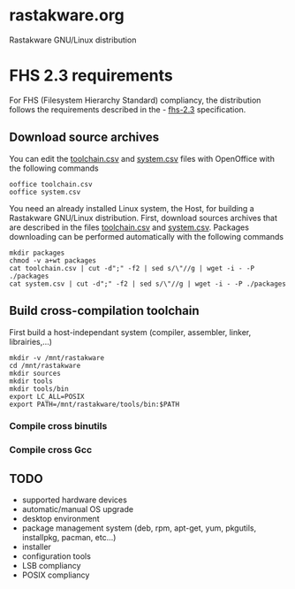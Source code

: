 rastakware.org
==============

Rastakware GNU/Linux distribution

# FHS 2.3 requirements

For FHS (Filesystem Hierarchy Standard) compliancy, the distribution follows the requirements
described in the - [fhs-2.3](http://refspecs.linuxfoundation.org/FHS_2.3/fhs-2.3.html) specification.


## Download source archives

You can edit the [toolchain.csv](./toolchain.csv) and [system.csv](./system.csv) files with OpenOffice
with the following commands

    ooffice toolchain.csv
    ooffice system.csv

You need an already installed Linux system, the Host, for building a Rastakware GNU/Linux distribution.
First, download sources archives that are described in the files [toolchain.csv](./toolchain.csv) and
[system.csv](./system.csv). Packages downloading can be performed automatically with the following commands

    mkdir packages
    chmod -v a+wt packages
    cat toolchain.csv | cut -d";" -f2 | sed s/\"//g | wget -i - -P ./packages
    cat system.csv | cut -d";" -f2 | sed s/\"//g | wget -i - -P ./packages

## Build cross-compilation toolchain

First build a host-independant system (compiler, assembler, linker, librairies,...)

    mkdir -v /mnt/rastakware
    cd /mnt/rastakware
    mkdir sources
    mkdir tools
    mkdir tools/bin
    export LC_ALL=POSIX
    export PATH=/mnt/rastakware/tools/bin:$PATH

### Compile cross binutils

### Compile cross Gcc

















## TODO

- supported hardware devices
- automatic/manual OS upgrade
- desktop environment
- package management system (deb, rpm, apt-get, yum, pkgutils, installpkg, pacman, etc...)
- installer
- configuration tools
- LSB compliancy
- POSIX compliancy


